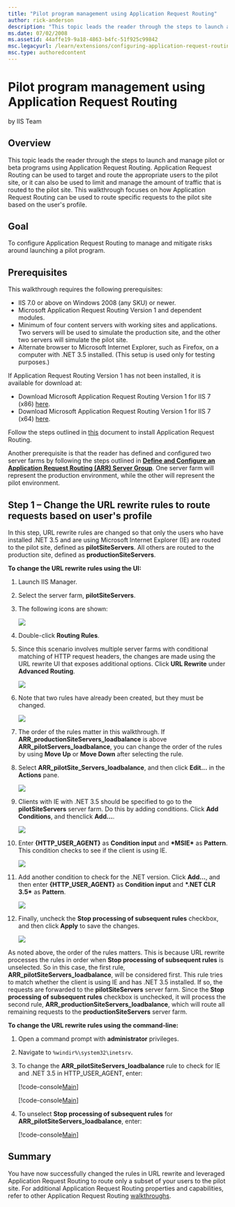 ```yaml
---
title: "Pilot program management using Application Request Routing"
author: rick-anderson
description: "This topic leads the reader through the steps to launch and manage pilot or beta programs using Application Request Routing. Application Request Routing can..."
ms.date: 07/02/2008
ms.assetid: 44affe19-9a18-4863-b4fc-51f925c99842
msc.legacyurl: /learn/extensions/configuring-application-request-routing-arr/pilot-program-management-using-application-request-routing
msc.type: authoredcontent
---
```

# Pilot program management using Application Request Routing

by IIS Team

## Overview

This topic leads the reader through the steps to launch and manage pilot or beta programs using Application Request Routing. Application Request Routing can be used to target and route the appropriate users to the pilot site, or it can also be used to limit and manage the amount of traffic that is routed to the pilot site. This walkthrough focuses on how Application Request Routing can be used to route specific requests to the pilot site based on the user's profile.

## Goal

To configure Application Request Routing to manage and mitigate risks around launching a pilot program.

## Prerequisites

This walkthrough requires the following prerequisites:

- IIS 7.0 or above on Windows 2008 (any SKU) or newer.
- Microsoft Application Request Routing Version 1 and dependent modules.
- Minimum of four content servers with working sites and applications. Two servers will be used to simulate the production site, and the other two servers will simulate the pilot site.
- Alternate browser to Microsoft Internet Explorer, such as Firefox, on a computer with .NET 3.5 installed. (This setup is used only for testing purposes.)

If Application Request Routing Version 1 has not been installed, it is available for download at:

- Download Microsoft Application Request Routing Version 1 for IIS 7 (x86) [here](https://iis.net/downloads/default.aspx?tabid=34&amp;g=6&amp;i=1709).
- Download Microsoft Application Request Routing Version 1 for IIS 7 (x64) [here](https://iis.net/downloads/default.aspx?tabid=34&amp;g=6&amp;i=1712).

Follow the steps outlined in [this](../installing-application-request-routing-arr/install-application-request-routing.md) document to install Application Request Routing.

Another prerequisite is that the reader has defined and configured two server farms by following the steps outlined in **[Define and Configure an Application Request Routing (ARR) Server Group](define-and-configure-an-application-request-routing-server-farm.md)**. One server farm will represent the production environment, while the other will represent the pilot environment.

## Step 1 – Change the URL rewrite rules to route requests based on user's profile

In this step, URL rewrite rules are changed so that only the users who have installed .NET 3.5 and are using Microsoft Internet Explorer (IE) are routed to the pilot site, defined as **pilotSiteServers**. All others are routed to the production site, defined as **productionSiteServers**.

**To change the URL rewrite rules using the UI:** 

1. Launch IIS Manager.
2. Select the server farm, **pilotSiteServers**.
3. The following icons are shown:

    ![](pilot-program-management-using-application-request-routing/_static/image1.jpg)
4. Double-click **Routing Rules**.
5. Since this scenario involves multiple server farms with conditional matching of HTTP request headers, the changes are made using the URL rewrite UI that exposes additional options. Click **URL Rewrite** under **Advanced Routing**.

    [![](pilot-program-management-using-application-request-routing/_static/image3.jpg)](pilot-program-management-using-application-request-routing/_static/image2.jpg)
6. Note that two rules have already been created, but they must be changed.

    [![](pilot-program-management-using-application-request-routing/_static/image5.jpg)](pilot-program-management-using-application-request-routing/_static/image4.jpg)
7. The order of the rules matter in this walkthrough. If **ARR\_productionSiteServers\_loadbalance** is above **ARR\_pilotServers\_loadbalance**, you can change the order of the rules by using **Move Up** or **Move Down** after selecting the rule.
8. Select **ARR\_pilotSite\_Servers\_loadbalance**, and then click **Edit...** in the **Actions** pane.

    [![](pilot-program-management-using-application-request-routing/_static/image7.jpg)](pilot-program-management-using-application-request-routing/_static/image6.jpg)
9. Clients with IE with .NET 3.5 should be specified to go to the **pilotSiteServers** server farm. Do this by adding conditions. Click **Add Conditions**, and thenclick **Add...**.

    [![](pilot-program-management-using-application-request-routing/_static/image9.jpg)](pilot-program-management-using-application-request-routing/_static/image8.jpg)
10. Enter **{HTTP\_USER\_AGENT}** as **Condition input** and __\*MSIE\*__ as **Pattern**. This condition checks to see if the client is using IE.

    [![](pilot-program-management-using-application-request-routing/_static/image11.jpg)](pilot-program-management-using-application-request-routing/_static/image10.jpg)
11. Add another condition to check for the .NET version. Click **Add...**, and then enter **{HTTP\_USER\_AGENT}** as **Condition input** and __\*.NET CLR 3.5\*__ as **Pattern**.

    [![](pilot-program-management-using-application-request-routing/_static/image13.jpg)](pilot-program-management-using-application-request-routing/_static/image12.jpg)
12. Finally, uncheck the **Stop processing of subsequent rules** checkbox, and then click **Apply** to save the changes.

    [![](pilot-program-management-using-application-request-routing/_static/image15.jpg)](pilot-program-management-using-application-request-routing/_static/image14.jpg)

As noted above, the order of the rules matters. This is because URL rewrite processes the rules in order when **Stop processing of subsequent rules** is unselected. So in this case, the first rule, **ARR\_pilotSiteServers\_loadbalance**, will be considered first. This rule tries to match whether the client is using IE and has .NET 3.5 installed. If so, the requests are forwarded to the **pilotSiteServers** server farm. Since the **Stop processing of subsequent rules** checkbox is unchecked, it will process the second rule, **ARR\_productionSiteServers\_loadbalance**, which will route all remaining requests to the **productionSiteServers** server farm.

**To change the URL rewrite rules using the command-line:** 

1. Open a command prompt with **administrator** privileges.
2. Navigate to `%windir%\system32\inetsrv`.
3. To change the **ARR\_pilotSiteServers\_loadbalance** rule to check for IE and .NET 3.5 in HTTP\_USER\_AGENT, enter:

    [!code-console[Main](pilot-program-management-using-application-request-routing/samples/sample1.cmd)]

    [!code-console[Main](pilot-program-management-using-application-request-routing/samples/sample2.cmd)]
4. To unselect **Stop processing of subsequent rules** for **ARR\_pilotSiteServers\_loadbalance**, enter:

    [!code-console[Main](pilot-program-management-using-application-request-routing/samples/sample3.cmd)]

## Summary

You have now successfully changed the rules in URL rewrite and leveraged Application Request Routing to route only a subset of your users to the pilot site. For additional Application Request Routing properties and capabilities, refer to other Application Request Routing [walkthroughs](../planning-for-arr/using-the-application-request-routing-module.md).